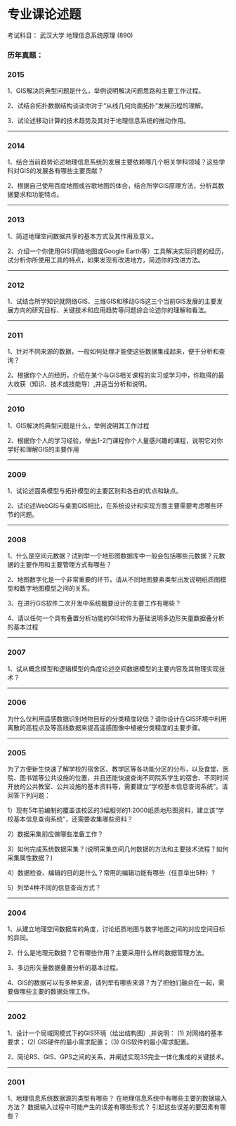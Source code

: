 # 专业课论述题

考试科目：
武汉大学 地理信息系统原理 (890)

### 历年真题：

### 2015

1、GIS解决的典型问题是什么，举例说明解决问题思路和主要工作过程。

2、试结合拓扑数据结构谈谈你对于“从线几何向面拓扑”发展历程的理解。

3、试论述移动计算的技术趋势及其对于地理信息系统的推动作用。

----
### 2014

1、结合当前趋势论述地理信息系统的发展主要依赖哪几个相关学科领域？这些学科对GIS的发展各有哪些主要贡献？

2、根据自己使用百度地图或谷歌地图的体会，结合所学GIS原理方法，分析其数据要求和功能特点。

----
### 2013

1、简述地理空间数据共享的基本方式及其作用及意义。

2、介绍一个你使用GIS(网络地图或Google Earth等）工具解决实际问题的经历，试分析你所使用工具的特点，如果发现有改进地方，简述你的改进方法。

----
### 2012

1、试结合所学知识就网络GIS、三维GIS和移动GIS这三个当前GIS发展的主要发展方向的研究目标、关键技术和应用趋势等问题综合论述你的理解和看法。

----
### 2011

1、针对不同来源的数据，一般如何处理才能使这些数据集成起来，便于分析和查询？

2、根据你个人的经历，介绍在某个与GIS相关课程的实习或学习中，你取得的最大收获（知识、技术或技能导）,并适当分析和说明。

----
### 2010

1、GIS解决的典型问题是什么，举例说明其工作过程

2、根据你个人的学习经验，举出1-2门课程你个人量感兴趣的课程，说明它对你学好和理解GIS的主要作用

----
### 2009

1、试论述面条模型与拓扑模型的主要区别和各自的优点和缺点。

2、试论述WebGIS与桌面GIS相比，在系统设计和实现方面主要需要考虑哪些环节的问题。

----
### 2008

1、什么是空间元数据？试到举一个地形图数据库中一般会包括哪些元数据？元数据的主要作用和主要管理方式有哪些？

2、地图数字化是一个非常重要的环节，请从不同地图要素类型出发说明纸质图模型和数字地图模型之间的关系。

3、在进行GIS软件二次开发中系统概要设计的主要工作有哪些？

4、请以任何一个具有叠置分析功能的GIS软件为基础说明多边形矢量数据叠分析的基本过程

----
### 2007

1、试从概念模型和逻辑模型的角度论述空间数据模型的主要内容及其物理实现技术？

----
### 2006

为什么仅利用遥感数据识别地物目标的分类精度较低？请你设计在GIS环境中利用离散的高程点及等高线数据来提高遥感图像中植被分类精度的主要步骤。

----
### 2005

为了方便新生快速了解学校的宿舍区、教学区等各功能分区的分布，以及食堂、医院、图书馆等公共设施的位置，并且还能快速查询不同院系学生的宿舍、不同时间开放的公共教室、公共设施的基本资料等，需要建立“学校基本信息查询系统”。请回答下列问题：

1）现有5年前编制的覆盖该校区的3幅相邻的1:2000纸质地形图资料，建立该“学校基本信息查询系统”，还需要收集哪些资料？

2）数据采集前应做哪些准备工作？

3）如何完成系统数据采集？(说明采集空间几何数据的方法和主要技术流程？如何采集属性数据？)

4）数据检查、编辑的目的是什么？常用的编辑功能有哪些（任意举出5种）?

5）列举4种不同的信息查询方式？

----
### 2004

1、从建立地理空间数据库的角度，讨论纸质地图与数字地图之间的对应空间目标的异同。

2、什么是地理元数据？它有哪些作用？主要采用什么样的数据管理方法。

3、多边形矢量数据叠置分析的基本过程。

4、GIS的数据可以有多种来源，请列举有哪些来源？为了把他们融合在一起，需要做哪些主要的数据处理工作。

----
### 2002

1、设计一个局域网模式下的GIS环境（给出结构图）,并说明：
(1) 对网络的基本要求；
(2) GIS硬件的最小需求配置；
(3) GIS软件的最小需求配置。

2、简论RS、GIS、GPS之间的关系，并阐述实现3S完全一体化集成的关键技术。

----
### 2001

1、地理信息系统数据源的类型有哪些？
在地理信息系统中有哪些主要的数据输入方法？
数据输入过程中可能产生的误差有哪些形式？
引起这些误差的要因素有哪些？


<!--stackedit_data:
eyJoaXN0b3J5IjpbMTY1MTU1MDczNCw0NTc3MTkwNTVdfQ==
-->